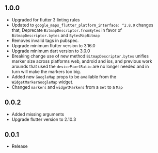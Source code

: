 ## 1.0.0
- Upgraded for flutter 3 linting rules
- Updated to `google_maps_flutter_platform_interface: ^2.8.0` changes that, Deprecate `BitmapDescriptor.fromBytes` in favor of `BitmapDescriptor.bytes` and `BytesMapBitmap`
- Removes invalid tags in pubspec.
- Upgrade minimum flutter version to 3.16.0
- Upgrade minimum dart version to 3.0.0
- Breaking change use of new method `BitmapDescriptor.bytes` unifies marker size across platforms web, android and ios, and previous work arounds that used the `devicePixelRatio` are no longer needed and in turn will make the markers too big.
- Added new `GoogleMap` props to be available from the `WidgetMarkerGoogleMap` widget.
- Changed `markers` and `widgetMarkers` from a `Set` to a `Map`


## 0.0.2
- Added missing arguments
- Upgrade flutter version to 2.10.3

## 0.0.1
- Release
